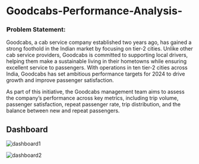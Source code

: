 # Goodcabs-Performance-Analysis-

### 𝗣roblem Statement:
Goodcabs, a cab service company established two years ago, has gained a strong foothold in the Indian market by focusing on tier-2 cities. Unlike other cab service providers, Goodcabs is committed to supporting local drivers, helping them make a sustainable living in their hometowns while ensuring excellent service to passengers. With operations in ten tier-2 cities across India, Goodcabs has set ambitious performance targets for 2024 to drive growth and improve passenger satisfaction. 

As part of this initiative, the Goodcabs management team aims to assess the company’s performance across key metrics, including trip volume, passenger satisfaction, repeat passenger rate, trip distribution, and the balance between new and repeat passengers. 

## Dashboard 
![dashboard1](https://github.com/user-attachments/assets/59b78d81-fec1-4e0a-99ef-6f41cf40e2f3)

![dashboard2](https://github.com/user-attachments/assets/dbd5c1af-8f79-4639-8489-917470310156)


